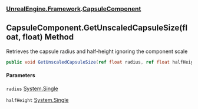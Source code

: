 ### [UnrealEngine.Framework](./UnrealEngine-Framework.md 'UnrealEngine.Framework').[CapsuleComponent](./UnrealEngine-Framework-CapsuleComponent.md 'UnrealEngine.Framework.CapsuleComponent')
## CapsuleComponent.GetUnscaledCapsuleSize(float, float) Method
Retrieves the capsule radius and half-height ignoring the component scale  
```csharp
public void GetUnscaledCapsuleSize(ref float radius, ref float halfHeight);
```
#### Parameters
<a name='UnrealEngine-Framework-CapsuleComponent-GetUnscaledCapsuleSize(float_float)-radius'></a>
`radius` [System.Single](https://docs.microsoft.com/en-us/dotnet/api/System.Single 'System.Single')  
  
<a name='UnrealEngine-Framework-CapsuleComponent-GetUnscaledCapsuleSize(float_float)-halfHeight'></a>
`halfHeight` [System.Single](https://docs.microsoft.com/en-us/dotnet/api/System.Single 'System.Single')  
  
